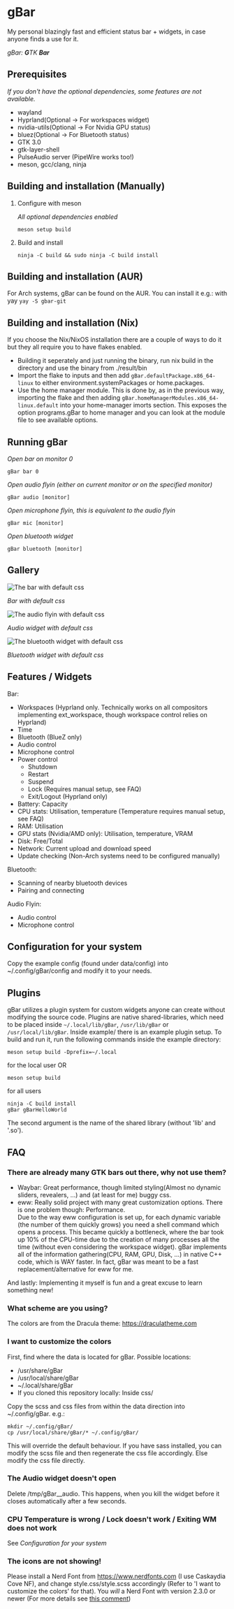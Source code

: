 # gBar
My personal blazingly fast and efficient status bar + widgets, in case anyone finds a use for it.

*gBar: **G**TK **Bar***

## Prerequisites 
*If you don't have the optional dependencies, some features are not available.*
- wayland
- Hyprland(Optional -> For workspaces widget)
- nvidia-utils(Optional -> For Nvidia GPU status)
- bluez(Optional -> For Bluetooth status)
- GTK 3.0
- gtk-layer-shell
- PulseAudio server (PipeWire works too!)
- meson, gcc/clang, ninja

## Building and installation (Manually)
1. Configure with meson
    
    *All optional dependencies enabled*
    ```
    meson setup build
    ```
 2. Build and install
    ```
    ninja -C build && sudo ninja -C build install
    ```

## Building and installation (AUR)
For Arch systems, gBar can be found on the AUR.
You can install it e.g.: with yay
```yay -S gbar-git```

## Building and installation (Nix)
If you choose the Nix/NixOS installation there are a couple of ways to do it but they all require you to have flakes enabled.
- Building it seperately and just running the binary, run nix build in the directory and use the binary from ./result/bin
- Import the flake to inputs and then add `gBar.defaultPackage.x86_64-linux` to either environment.systemPackages or home.packages.
- Use the home manager module. This is done by, as in the previous way, importing the flake and then adding `gBar.homeManagerModules.x86_64-linux.default` into your home-manager imorts section. This exposes the option programs.gBar to home manager and you can look at the module file to see available options.

## Running gBar
*Open bar on monitor 0*
```
gBar bar 0
```
*Open audio flyin (either on current monitor or on the specified monitor)*
```
gBar audio [monitor]
```
*Open microphone flyin, this is equivalent to the audio flyin*
```
gBar mic [monitor]
```
*Open bluetooth widget*
```
gBar bluetooth [monitor]
```

## Gallery
![The bar with default css](/assets/bar.png)

*Bar with default css*

![The audio flyin with default css](/assets/audioflyin.png)

*Audio widget with default css*

![The bluetooth widget with default css](/assets/bt.png)

*Bluetooth widget with default css*

## Features / Widgets
Bar: 
- Workspaces (Hyprland only. Technically works on all compositors implementing ext_workspace, though workspace control relies on Hyprland)
- Time
- Bluetooth (BlueZ only)
- Audio control
- Microphone control
- Power control
   - Shutdown
   - Restart
   - Suspend
   - Lock (Requires manual setup, see FAQ)
   - Exit/Logout (Hyprland only)
- Battery: Capacity
- CPU stats: Utilisation, temperature (Temperature requires manual setup, see FAQ)
- RAM: Utilisation
- GPU stats (Nvidia/AMD only): Utilisation, temperature, VRAM
- Disk: Free/Total
- Network: Current upload and download speed
- Update checking (Non-Arch systems need to be configured manually)

Bluetooth:
 - Scanning of nearby bluetooth devices
 - Pairing and connecting

Audio Flyin: 
- Audio control
- Microphone control

## Configuration for your system
Copy the example config (found under data/config) into ~/.config/gBar/config and modify it to your needs.

## Plugins
gBar utilizes a plugin system for custom widgets anyone can create without modifying the source code.
Plugins are native shared-libraries, which need to be placed inside ```~/.local/lib/gBar```, ```/usr/lib/gBar``` or ```/usr/local/lib/gBar```.
Inside example/ there is an example plugin setup. To build and run it, run the following commands inside the example directory:

```
meson setup build -Dprefix=~/.local
```
for the local user
OR 
```
meson setup build
``` 
for all users

```
ninja -C build install
gBar gBarHelloWorld
```
The second argument is the name of the shared library (without 'lib' and '.so').


## FAQ
### There are already many GTK bars out there, why not use them?
- Waybar: 
Great performance, though limited styling(Almost no dynamic sliders, revealers, ...) and (at least for me) buggy css.
- eww: 
Really solid project with many great customization options. There is one problem though: Performance.\
Due to the way eww configuration is set up, for each dynamic variable (the number of them quickly grows) you need a shell command which opens a process. 
This became quickly a bottleneck, where the bar took up 10% of the CPU-time due to the creation of many processes all the time (without even considering the workspace widget).
gBar implements all of the information gathering(CPU, RAM, GPU, Disk, ...) in native C++ code, which is WAY faster. In fact, gBar was meant to be a fast replacement/alternative for eww for me.

And lastly: Implementing it myself is fun and a great excuse to learn something new!

### What scheme are you using?
The colors are from the Dracula theme: https://draculatheme.com

### I want to customize the colors
First, find where the data is located for gBar. Possible locations: 
 - /usr/share/gBar
 - /usr/local/share/gBar
 - ~/.local/share/gBar
 - If you cloned this repository locally: Inside css/

 Copy the scss and css files from within the data direction into ~/.config/gBar. e.g.:
 ```
 mkdir ~/.config/gBar/
 cp /usr/local/share/gBar/* ~/.config/gBar/
 ```
 This will override the default behaviour. If you have sass installed, you can modify the scss file and then regenerate the css file accordingly. Else modify the css file directly.


### The Audio widget doesn't open
Delete /tmp/gBar__audio.
This happens, when you kill the widget before it closes automatically after a few seconds.

### CPU Temperature is wrong / Lock doesn't work / Exiting WM does not work
See *Configuration for your system*

### The icons are not showing!
Please install a Nerd Font from https://www.nerdfonts.com (I use Caskaydia Cove NF), and change style.css/style.scss accordingly (Refer to 'I want to customize the colors' for that). You _will_ a Nerd Font with version 2.3.0 or newer (For more details see [this comment](https://github.com/scorpion-26/gBar/issues/5#issuecomment-1442037005))

